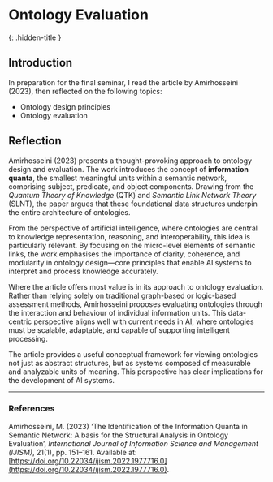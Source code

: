# Ontology Evaluation
{: .hidden-title }

## Introduction

In preparation for the final seminar, I read the article by Amirhosseini (2023), then reflected on the following topics:  
- Ontology design principles  
- Ontology evaluation  


## Reflection

Amirhosseini (2023) presents a thought-provoking approach to ontology design and evaluation. The work introduces the concept of **information quanta**, the smallest meaningful units within a semantic network, comprising subject, predicate, and object components. Drawing from the *Quantum Theory of Knowledge* (QTK) and *Semantic Link Network Theory* (SLNT), the paper argues that these foundational data structures underpin the entire architecture of ontologies.

From the perspective of artificial intelligence, where ontologies are central to knowledge representation, reasoning, and interoperability, this idea is particularly relevant. By focusing on the micro-level elements of semantic links, the work emphasises the importance of clarity, coherence, and modularity in ontology design—core principles that enable AI systems to interpret and process knowledge accurately.

Where the article offers most value is in its approach to ontology evaluation. Rather than relying solely on traditional graph-based or logic-based assessment methods, Amirhosseini proposes evaluating ontologies through the interaction and behaviour of individual information units. This data-centric perspective aligns well with current needs in AI, where ontologies must be scalable, adaptable, and capable of supporting intelligent processing.

The article provides a useful conceptual framework for viewing ontologies not just as abstract structures, but as systems composed of measurable and analyzable units of meaning. This perspective has clear implications for the development of AI systems.

---

### References

Amirhosseini, M. (2023) ‘The Identification of the Information Quanta in Semantic Network: A basis for the Structural Analysis in Ontology Evaluation’, *International Journal of Information Science and Management (IJISM)*, 21(1), pp. 151–161. Available at: [https://doi.org/10.22034/ijism.2022.1977716.0](https://doi.org/10.22034/ijism.2022.1977716.0).
